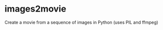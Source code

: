 images2movie
============

Create a movie from a sequence of images in Python (uses PIL and ffmpeg)
